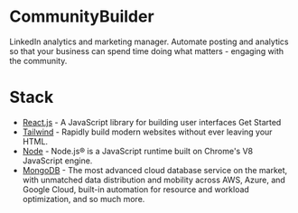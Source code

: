 # CommunityBuilder
LinkedIn analytics and marketing manager. Automate posting and analytics so that your business can spend time doing what matters - engaging with the community.
# Stack
- [React.js](https://reactjs.org/) - A JavaScript library for building user interfaces
Get Started
- [Tailwind](https://tailwindcss.com/) - Rapidly build modern websites without ever leaving your HTML.
- [Node](https://nodejs.org/en/) - Node.js® is a JavaScript runtime built on Chrome's V8 JavaScript engine.
- [MongoDB](https://www.mongodb.com/) - The most advanced cloud database service on the market, with unmatched data distribution and mobility across AWS, Azure, and Google Cloud, built-in automation for resource and workload optimization, and so much more.
